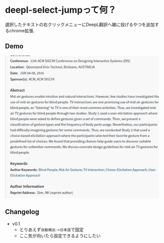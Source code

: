 # deepl-select-jumpって何？

選択したテキストの右クリックメニューにDeepL翻訳へ雑に投げるやつを追加するchrome拡張.

## Demo

![demo](https://raw.githubusercontent.com/eggplants/deepl-select-jump/master/demo1.gif)

## Changelog

- v0.1
  - とりあえず`自動検出->日本語`で固定
  - ここ気が向いたら設定できるようにしたい

